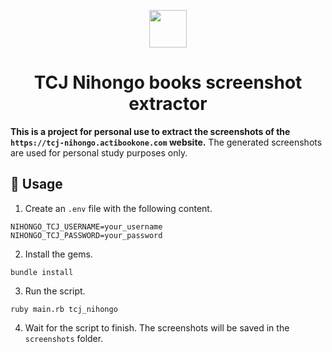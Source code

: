 <p align="center">
  <a href="https://tonystrawberry.codes/">
    <img src="https://cdn-icons-png.flaticon.com/128/2458/2458497.png" width="60" />
  </a>
</p>
<h1 align="center">
  TCJ Nihongo books screenshot extractor
</h1>

**This is a project for personal use to extract the screenshots of the `https://tcj-nihongo.actibookone.com` website.**
The generated screenshots are used for personal study purposes only.

## 🚀 Usage

1. Create an `.env` file with the following content.
```
NIHONGO_TCJ_USERNAME=your_username
NIHONGO_TCJ_PASSWORD=your_password
```

2. Install the gems.
```
bundle install
```

3. Run the script.
```
ruby main.rb tcj_nihongo
```

4. Wait for the script to finish. The screenshots will be saved in the `screenshots` folder.
